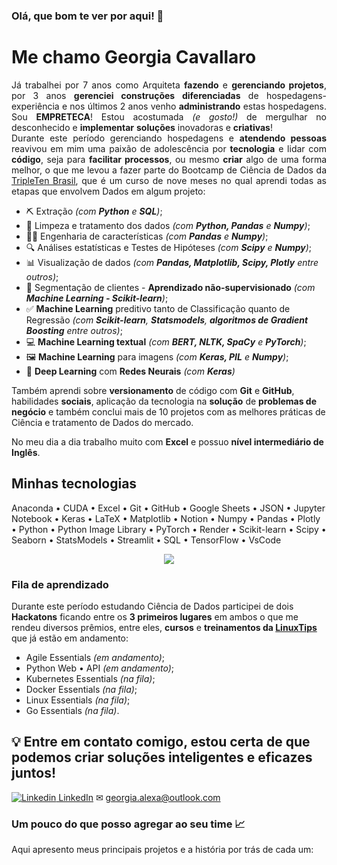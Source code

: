 ### Olá, que bom te ver por aqui! 👋

# Me chamo Georgia Cavallaro

<div style="text-align: justify;">
Já trabalhei por 7 anos como Arquiteta <strong>fazendo</strong> e <strong>gerenciando projetos</strong>, por 3 anos <strong>gerenciei construções diferenciadas</strong> de hospedagens-experiência e nos últimos 2 anos venho <strong>administrando</strong> estas hospedagens. Sou <strong>EMPRETECA</strong>! Estou acostumada <em>(e gosto!)</em> de mergulhar no desconhecido e <strong>implementar</strong> <strong>soluções</strong> inovadoras e <strong>criativas</strong>!
</div>

<div style="text-align: justify;">
Durante este período gerenciando hospedagens e <strong>atendendo pessoas</strong> reavivou em mim uma paixão de adolescência por <strong>tecnologia</strong> e lidar com <strong>código</strong>, seja para <strong>facilitar processos</strong>, ou mesmo <strong>criar</strong> algo de uma forma melhor, o que me levou a fazer parte do Bootcamp de Ciência de Dados da <a href="https://tripleten.com/pt-bra/data-scientist/meet/">TripleTen Brasil</a>, que é um curso de nove meses no qual aprendi todas as etapas que envolvem Dados em algum projeto:
</div>


- ⛏ Extração _(com **Python** e **SQL**)_;
- 🧹 Limpeza e tratamento dos dados _(com **Python, Pandas** e **Numpy**)_;
- 👩‍💻 Engenharia de características _(com **Pandas** e **Numpy**)_;
- 🔍 Análises estatísticas e Testes de Hipóteses _(com **Scipy** e **Numpy**)_;
- 📊 Visualização de dados _(com **Pandas, Matplotlib, Scipy, Plotly** entre outros)_;
- 👫 Segmentação de clientes - **Aprendizado não-supervisionado** _(com **Machine Learning - Scikit-learn**)_;
- ✅ **Machine Learning** preditivo tanto de Classificação quanto de Regressão _(com **Scikit-learn**, **Statsmodels**, **algoritmos de Gradient Boosting** entre outros)_;
- 💻 **Machine Learning textual** _(com **BERT, NLTK, SpaCy** e **PyTorch**)_;
- 🖼 **Machine Learning** para imagens _(com **Keras, PIL** e **Numpy**)_;
- 🧠 **Deep Learning** com **Redes Neurais** _(com **Keras**)_

Também aprendi sobre **versionamento** de código com **Git** e **GitHub**, habilidades **sociais**, aplicação da tecnologia na **solução** de **problemas de negócio** e também conclui mais de 10 projetos com  as melhores práticas de Ciência e tratamento de Dados do mercado.

No meu dia a dia trabalho muito com **Excel** e possuo **nível intermediário de Inglês**.

## Minhas tecnologias

Anaconda • CUDA • Excel • Git • GitHub • Google Sheets • JSON • Jupyter Notebook • Keras • LaTeX • Matplotlib • Notion • Numpy • Pandas • Plotly • Python • Python Image Library • PyTorch • Render • Scikit-learn • Scipy • Seaborn • StatsModels • Streamlit • SQL • TensorFlow • VsCode

<p align="center">
  <a href="https://skillicons.dev">
    <img src="https://go-skill-icons.vercel.app/api/icons?i=anaconda,cuda,excel,git,github,json,jupyter,latex,notion,numpy,pandas,python,pytorch,render,scikitlearn,scipy,seaborn,streamlit,tensorflow,vscode&theme=light&perline=10" />
  </a>
</p>

### Fila de aprendizado

Durante este período estudando Ciência de Dados participei de dois **Hackatons** ficando entre os **3 primeiros lugares** em ambos o  que me rendeu diversos prêmios, entre eles, **cursos** e **treinamentos da [LinuxTips](https://linuxtips.io/treinamento/python-web-api/)** que já estão em andamento:
- Agile Essentials _(em andamento)_;
- Python Web • API _(em andamento)_;
- Kubernetes Essentials _(na fila)_;
- Docker Essentials _(na fila)_;
- Linux Essentials _(na fila)_;
- Go Essentials _(na fila)_.

## 💡 Entre em contato comigo, estou certa de que podemos criar soluções inteligentes e eficazes juntos!

[![Linkedin](https://i.stack.imgur.com/gVE0j.png) LinkedIn](https://www.linkedin.com/in/georgia-cavallaro/) ✉ georgia.alexa@outlook.com

### Um pouco do que posso agregar ao seu time 📈

Aqui apresento meus principais projetos e a história por trás de cada um:

<!---
georgiacavallaro/georgiacavallaro is a ✨ special ✨ repository because its `README.md` (this file) appears on your GitHub profile.
You can click the Preview link to take a look at your changes.
--->
